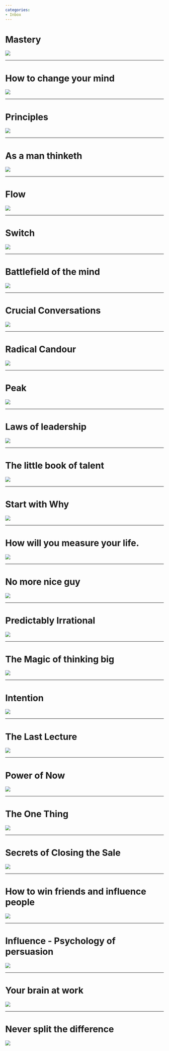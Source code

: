 ```yaml
---
categories:
- Inbox
---
```

# Mastery

  

![](../files/94b28fa3-f860-40d5-b3bd-9917977f411b.jpg)

  

* * *

# **How to change your mind**

  

![](../files/29880e54-d72a-4d61-90c6-d73133df0113.jpg)

  

* * *

# **Principles**

  

![](../files/5869df15-378e-4c28-8703-0738f125face.jpg)

  

* * *

# **As a man thinketh**

  

![](../files/3023fd09-25e3-42ef-baf0-25f5d8721992.jpg)

  

* * *

# **Flow**

  

![](../files/7359fe91-890c-42eb-9339-4d4082a3c9ef.jpg)

  

* * *

# **Switch**

  

![](../files/4c5224e9-cedb-4e0f-9956-908245cd9fb0.jpg)

  

* * *

# **Battlefield of the mind**

  

![](../files/de6209cc-2c7b-471f-bfc0-a9b3d202b113.jpg)

  

* * *

# **Crucial Conversations**

  

![](../files/b41e93de-9fa5-4c03-bd41-c683affa3d08.jpg)

  

* * *

# **Radical Candour**

  

![](../files/2d1b7613-953e-4831-89f5-32b139175e4a.jpg)

  

* * *

# **Peak**

  

![](../files/03d7221e-12c4-4a8a-bcb3-34bf577cbde3.jpg)

  

* * *

# **Laws of leadership**

  

![](../files/7fa1d2c2-4577-4c55-8acb-45288a57591a.jpg)

  

* * *

# **The little book of talent**

  

![](../files/2c318ee3-cdb9-4257-8700-672e984ae57f.jpg)

  

* * *

# **Start with Why**

  

![](../files/43f82906-4c18-49a2-8818-e0a1be07fcf0.jpg)

  

* * *

# **How will you measure your life.**

  

![](../files/3d5d34dc-3ef6-4344-86c3-b006dd7ed187.jpg)

  

* * *

# **No more nice guy**

  

![](../files/d8efb388-636e-44e7-bd68-7691d2d10423.jpg)

  

* * *

# **Predictably Irrational**

  

![](../files/a2493e48-a47b-4fc9-ac86-4d3334aa3a09.jpg)

  

* * *

# **The Magic of thinking big**

  

![](../files/9f424fb2-3192-4b64-859b-55de07724bbc.jpg)

  

* * *

# **Intention**

  

![](../files/0a2ecd07-5441-41f1-bc0b-4564cb16d9a9.jpg)

  

* * *

# **The Last Lecture**

  

![](../files/95601bdd-8fac-4903-9698-c5b5afe1ba02.jpg)

  

* * *

# **Power of Now**

  

![](../files/4c58ed0a-c230-4cef-a056-cb5b67149351.jpg)

  

* * *

# **The One Thing**

  

![](../files/e1642acd-f0ce-47e3-8258-0387dd0b21e2.jpg)

  

* * *

# **Secrets of Closing the Sale**

  

![](../files/defe1e4f-1bc7-4c0e-934f-e4761ebbf727.jpg)

  

* * *

# **How to win friends and influence people**

  

![](../files/4e63c79a-18fb-405c-be42-1008bfaa26de.jpg)

  

* * *

# **Influence - Psychology of persuasion**

  

![](../files/a8535616-6a43-4949-8b44-58b46fa4e165.jpg)

  

* * *

# **Your brain at work**

  

![](../files/8857c5ee-2e48-4f83-96bb-518cd3494da8.jpg)

  

* * *

# **Never split the difference**

  

![](../files/1fef2309-235e-48b1-8527-078774c761f4.jpg)